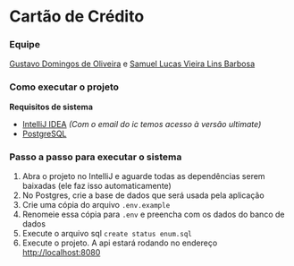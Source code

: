 # Cartão de Crédito

### Equipe

[Gustavo Domingos de Oliveira](mailto:gdo@ic.ufal.br) e 
[Samuel Lucas Vieira Lins Barbosa](mailto:slvlb@ic.ufal.br)

### Como executar o projeto

**Requisitos de sistema**

- [IntelliJ IDEA](https://www.jetbrains.com/pt-br/idea/download/?section=windows)
*(Com o email do ic temos acesso à versão ultimate)*
- [PostgreSQL](https://www.postgresql.org/)

### Passo a passo para executar o sistema

1. Abra o projeto no IntelliJ e aguarde todas as dependências serem baixadas (ele faz isso automaticamente)
2. No Postgres, crie a base de dados que será usada pela aplicação
3. Crie uma cópia do arquivo `.env.example`
4. Renomeie essa cópia para `.env` e preencha com os dados do banco de dados
5. Execute o arquivo sql `create status enum.sql`
6. Execute o projeto. A api estará rodando no endereço [http://localhost:8080](http://localhost:8080)
